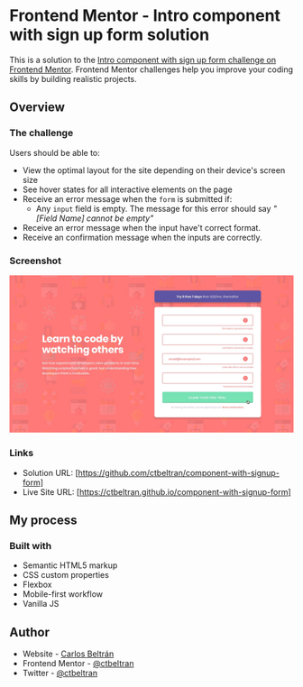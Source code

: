 # Frontend Mentor - Intro component with sign up form solution

This is a solution to the [Intro component with sign up form challenge on Frontend Mentor](https://www.frontendmentor.io/challenges/intro-component-with-signup-form-5cf91bd49edda32581d28fd1). Frontend Mentor challenges help you improve your coding skills by building realistic projects. 


## Overview

### The challenge

Users should be able to:

- View the optimal layout for the site depending on their device's screen size
- See hover states for all interactive elements on the page
- Receive an error message when the `form` is submitted if:
  - Any `input` field is empty. The message for this error should say *"[Field Name] cannot be empty"*
- Receive an error message when the input have't correct format.
- Receive an confirmation message when the inputs are correctly.

### Screenshot

![](./design/active-states.jpg)


### Links

- Solution URL: [https://github.com/ctbeltran/component-with-signup-form]
- Live Site URL: [https://ctbeltran.github.io/component-with-signup-form]


## My process

### Built with

- Semantic HTML5 markup
- CSS custom properties
- Flexbox
- Mobile-first workflow
- Vanilla JS


## Author

- Website - [Carlos Beltrán](https://github.com/ctbeltran/)
- Frontend Mentor - [@ctbeltran](https://www.frontendmentor.io/profile/ctbeltran)
- Twitter - [@ctbeltran](https://www.twitter.com/ctbeltran)